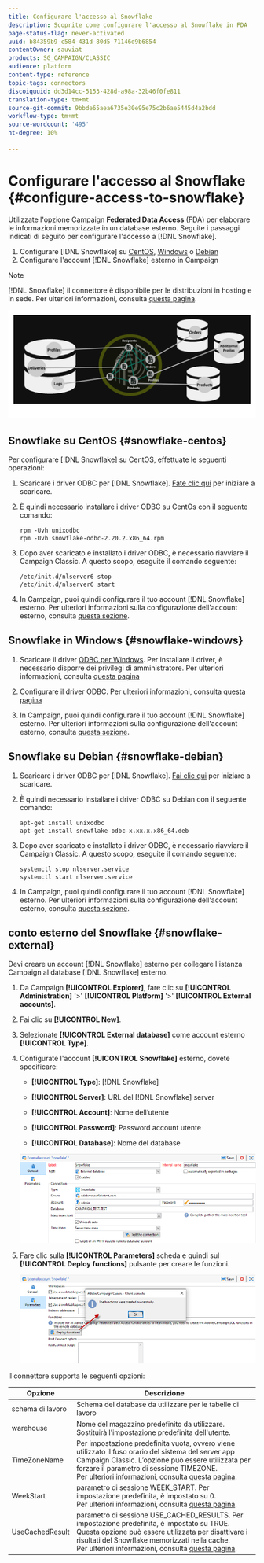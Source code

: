 ```yaml
---
title: Configurare l'accesso al Snowflake
description: Scoprite come configurare l'accesso al Snowflake in FDA
page-status-flag: never-activated
uuid: b84359b9-c584-431d-80d5-71146d9b6854
contentOwner: sauviat
products: SG_CAMPAIGN/CLASSIC
audience: platform
content-type: reference
topic-tags: connectors
discoiquuid: dd3d14cc-5153-428d-a98a-32b46f0fe811
translation-type: tm+mt
source-git-commit: 9bbde65aea6735e30e95e75c2b6ae5445d4a2bdd
workflow-type: tm+mt
source-wordcount: '495'
ht-degree: 10%

---
```



# Configurare l&#39;accesso al Snowflake {#configure-access-to-snowflake}

Utilizzate l&#39;opzione Campaign **Federated Data Access** (FDA) per elaborare le informazioni memorizzate in un database esterno. Seguite i passaggi indicati di seguito per configurare l&#39;accesso a [!DNL Snowflake].

1. Configurare [!DNL Snowflake] su [CentOS](#snowflake-centos), [Windows](#snowflake-windows) o [Debian](#snowflake-debian)
1. Configurare l&#39;account [!DNL Snowflake] [](#snowflake-external) esterno in Campaign


>[!NOTE]
>
>[!DNL Snowflake] il connettore è disponibile per le distribuzioni in hosting e in sede. Per ulteriori informazioni, consulta [questa pagina](../../installation/using/capability-matrix.md).

![](assets/snowflake_3.png)

## Snowflake su CentOS {#snowflake-centos}

Per configurare [!DNL Snowflake] su CentOS, effettuate le seguenti operazioni:

1. Scaricare i driver ODBC per [!DNL Snowflake]. [Fate clic qui](https://sfc-repo.snowflakecomputing.com/odbc/linux/latest/snowflake-odbc-2.20.2.x86_64.rpm) per iniziare a scaricare.
1. È quindi necessario installare i driver ODBC su CentOs con il seguente comando:

   ```
   rpm -Uvh unixodbc
   rpm -Uvh snowflake-odbc-2.20.2.x86_64.rpm
   ```

1. Dopo aver scaricato e installato i driver ODBC, è necessario riavviare il Campaign Classic. A questo scopo, eseguite il comando seguente:

   ```
   /etc/init.d/nlserver6 stop
   /etc/init.d/nlserver6 start
   ```

1. In Campaign, puoi quindi configurare il tuo account [!DNL Snowflake] esterno. Per ulteriori informazioni sulla configurazione dell&#39;account esterno, consulta [questa sezione](#snowflake-external).

## Snowflake in Windows {#snowflake-windows}

1. Scaricare il driver [ODBC per Windows](https://docs.snowflake.net/manuals/user-guide/odbc-download.html). Per installare il driver, è necessario disporre dei privilegi di amministratore. Per ulteriori informazioni, consulta [questa pagina](https://docs.snowflake.net/manuals/user-guide/admin-user-management.html)

1. Configurare il driver ODBC. Per ulteriori informazioni, consulta [questa pagina](https://docs.snowflake.net/manuals/user-guide/odbc-windows.html#step-2-configure-the-odbc-driver)

1. In Campaign, puoi quindi configurare il tuo account [!DNL Snowflake] esterno. Per ulteriori informazioni sulla configurazione dell&#39;account esterno, consulta [questa sezione](#snowflake-external).

## Snowflake su Debian {#snowflake-debian}

1. Scaricare i driver ODBC per [!DNL Snowflake]. [Fai clic qui](https://sfc-repo.snowflakecomputing.com/odbc/linux/latest/index.html) per iniziare a scaricare.

1. È quindi necessario installare i driver ODBC su Debian con il seguente comando:

   ```
   apt-get install unixodbc
   apt-get install snowflake-odbc-x.xx.x.x86_64.deb
   ```

1. Dopo aver scaricato e installato i driver ODBC, è necessario riavviare il Campaign Classic. A questo scopo, eseguite il comando seguente:

   ```
   systemctl stop nlserver.service
   systemctl start nlserver.service
   ```

1. In Campaign, puoi quindi configurare il tuo account [!DNL Snowflake] esterno. Per ulteriori informazioni sulla configurazione dell&#39;account esterno, consulta [questa sezione](#snowflake-external).

## conto esterno del Snowflake {#snowflake-external}

Devi creare un account [!DNL Snowflake] esterno per collegare l&#39;istanza Campaign al database [!DNL Snowflake] esterno.

1. Da Campaign **[!UICONTROL Explorer]**, fare clic su **[!UICONTROL Administration]** &#39;>&#39; **[!UICONTROL Platform]** &#39;>&#39; **[!UICONTROL External accounts]**.

1. Fai clic su **[!UICONTROL New]**.

1. Selezionate **[!UICONTROL External database]** come account esterno **[!UICONTROL Type]**.

1. Configurate l&#39;account **[!UICONTROL Snowflake]** esterno, dovete specificare:

   * **[!UICONTROL Type]**: [!DNL Snowflake]

   * **[!UICONTROL Server]**: URL del [!DNL Snowflake] server

   * **[!UICONTROL Account]**: Nome dell’utente

   * **[!UICONTROL Password]**: Password account utente

   * **[!UICONTROL Database]**: Nome del database

   ![](assets/snowflake.png)

1. Fare clic sulla **[!UICONTROL Parameters]** scheda e quindi sul **[!UICONTROL Deploy functions]** pulsante per creare le funzioni.

   ![](assets/snowflake_2.png)

Il connettore supporta le seguenti opzioni:

| Opzione | Descrizione |
|---|---|
| schema di lavoro | Schema del database da utilizzare per le tabelle di lavoro |
| warehouse | Nome del magazzino predefinito da utilizzare. Sostituirà l&#39;impostazione predefinita dell&#39;utente. |
| TimeZoneName | Per impostazione predefinita vuota, ovvero viene utilizzato il fuso orario del sistema del server app Campaign Classic. L’opzione può essere utilizzata per forzare il parametro di sessione TIMEZONE. <br>Per ulteriori informazioni, consulta [questa pagina](https://docs.snowflake.net/manuals/sql-reference/parameters.html#timezone). |
| WeekStart | parametro di sessione WEEK_START. Per impostazione predefinita, è impostato su 0. <br>Per ulteriori informazioni, consulta [questa pagina](https://docs.snowflake.com/en/sql-reference/parameters.html#week-start). |
| UseCachedResult | parametro di sessione USE_CACHED_RESULTS. Per impostazione predefinita, è impostato su TRUE. Questa opzione può essere utilizzata per disattivare i risultati del Snowflake memorizzati nella cache. <br>Per ulteriori informazioni, consulta [questa pagina](https://docs.snowflake.net/manuals/user-guide/querying-persisted-results.html). |
